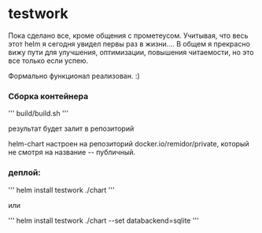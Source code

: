 # testwork

Пока сделано все, кроме общения с прометеусом. Учитывая, что весь этот helm я сегодня увидел первы раз в жизни.... В общем я прекрасно вижу пути для улучшения, оптимизации, повышения читаемости, но это все только если успею. 

Формально функционал реализован. :)

### Сборка контейнера

'''
build/build.sh
'''

результат будет залит в репозиторий

helm-chart настроен на репозиторий docker.io/remidor/private, который не смотря на название -- публичный.

### деплой:

'''
helm install testwork ./chart 
'''

или

'''
helm install testwork ./chart --set databackend=sqlite
'''
